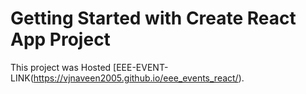 # Getting Started with Create React App Project

This project was Hosted [EEE-EVENT-LINK(https://vjnaveen2005.github.io/eee_events_react/).
